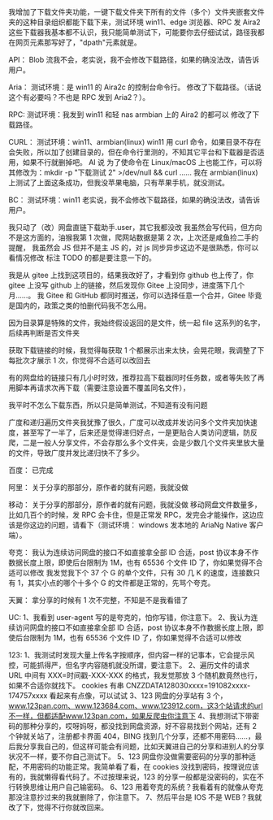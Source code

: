 我增加了下载文件夹功能，一键下载文件夹下所有的文件（多个）文件夹嵌套文件夹的这种目录组织都能下载下来，测试环境 win11、edge 浏览器、RPC 发 Aira2
这些下载器我基本都不认识，我只能简单测试下，可能要你去仔细试试，路径我都在网页元素那写好了，"dpath"元素就是。

API：
Blob 流我不会，老实说，我不会修改下载路径，如果的确没法改，请告诉用户。

Aria：
测试环境：是 win11 的 Aira2c 的控制台命令行。
修改了下载路径。（话说这个有必要吗？不也是 RPC 发到 Aria2？）。

RPC:
测试环境：我发到 win11 和轻 nas armbian 上的 Aira2 的都可以
修改了下载路径。

CURL：
测试环境：win11、armbian(linux)
win11 用 curl 命令，如果目录不存在会失败，所以加了创建目录的，但在命令行里测的，不知其它平台和下载器是否适用，如果不行就删掉吧。
AI 说 为了使命令在 Linux/macOS 上也能工作，可以将其修改为：mkdir -p "下载测试 2" >/dev/null && curl ……
我在 armbian(linux)上测试了上面这条成功，但我没苹果电脑，只有苹果手机，就没测试。

BC：
测试环境：win11
老实说，我不会修改下载路径，如果的确没法改，请告诉用户。

我只动了（改）网盘直链下载助手.user，其它我都没改
我虽然会写代码，但方向不是这方面的，油猴我第 1 次做，爬网站数据是第 2 次，上次还是咸鱼捡二手的提醒，
我虽然会 JS 但并不是主 JS 的，对 js 同步异步这边不是很熟悉，你可以看情况修改
标注 TODO 的都是要注意一下的。

我是从 gitee 上找到这项目的，结果我改好了，才看到你 github 也上传了，你 gitee 上没写 github 上的链接，然后发现你 Gitee 上没同步，进度落下几个月……。
我 Gitee 和 GitHub 都同时推送，你可以选择任意一个合并，Gitee 毕竟是国内的，政策之类的怕删代码我不怎么用。

因为目录算是特殊的文件，我始终假设返回的是文件，统一起 file 这系列的名字，后续再判断是否文件夹

获取下载链接的时候，我觉得每获取 1 个都展示出来太快，会晃花眼，我调整了下每批次才展示 1 次，你觉得不合适可以改回去

有的网盘给的链接只有几小时时效，推荐拉高下载器同时任务数，或者等失败了再用脚本再请求次再下载（需要注意设置不覆盖同名文件），

我平时不怎么下载东西，所以只是简单测试，不知道有没有问题

广度和递归遍历文件夹我犹豫了很久，广度可以改成并发访问多个文件夹加快速度，甚至写了一半了，后来还是觉得递归好点，一是更贴合人类访问逻辑，防反爬，二是一般人分享文件，不会存那么多个文件夹，会是少数几个文件夹里放大量的文件，导致广度并发比递归快不了多少。

百度：
已完成

阿里：
关于分享的那部分，原作者的就有问题，我就没做

移动：
关于分享的那部分，原作者的就有问题，我就没做
移动网盘文件数量多，比如几百个的时候，发 RPC 会卡住，但是正常发 RPC，发完会才能操作，这边应该是你这边的问题，请看下（测试环境： windows 发本地的 AriaNg Native 客户端）。

夸克：
我认为连续访问网盘的接口不如直接拿全部 ID 合适，post 协议本身不作数据长度上限，即使后台限制为 1M，也有 65536 个文件 ID 了，你如果觉得不合适可以修改
我发觉我下个 37 个 G 的单个文件，只有 30 几 K 的速度，连接数只有 1，其实小点的哪个十多个 G 的文件都是正常的，先骂个夸克。

天翼：
拿分享的时候有 1 次不完整，不知是不是我看错了

UC:
1、我看到 user-agent 写的是夸克的，怕你写错，你注意下。
2、我认为连续访问网盘的接口不如直接拿全部 ID 合适，post 协议本身不作数据长度上限，即使后台限制为 1M，也有 65536 个文件 ID 了，你如果觉得不合适可以修改

123:
1、我测试时发现大量上传名字按顺序，但内容一样的记事本，它会提示风控，可能抓得严，但名字内容随机就没所谓，要注意下。
2、遍历文件的请求 URL 中间有 XXX=时间戳-XXX-XXX 的格式，我发觉那放 3 个随机数竟然也行，如果不合适你就找下。
cookies 有串 CNZZDATA128030xxxx=191082xxxx-174757xxxx 看起来有点像，可以试试
3、123 网盘的分享站有 3 个，www.123pan.com、www.123684.com、www.123912.com，这3个站请求的url不一样，但都适配www.123pan.com，如果反爬虫你注意下
4、我想测试下带密码的那种分享的，哎呀妈呀，都没找到网盘资源，好不容易找到个网站，还有 2 个钟就关站了，注册都卡界面 404，BING 找到几个分享，还都不用密码……，最后我分享我自己的，但这样可能会有问题，比如天翼进自己的分享和进别人的分享状况不一样，要不你自己测试下。
5、123 网盘你没做需要密码的分享的那种适配，不用密码的功能正常。我简单看了看，在 cookies 没找到密码，按理说应该有的，我就懒得看代码了。不过按理来说，123 的分享一般都是没密码的，实在不行转换思维让用户自己输密码。
6、123 用着夸克的系统？我看着有的就像从夸克那没注意抄过来的我就删除了，你注意下。
7、然后平台是 IOS 不是 WEB？我就改了下，觉得不行你就改回来。
